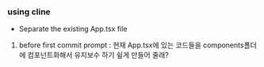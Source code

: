 ### using cline
- Separate the existing App.tsx file
1. before first commit prompt : 현재 App.tsx에 있는 코드들을 components폴더에 컴포넌트화해서 유지보수 하기 슆게 만들어 줄래?
